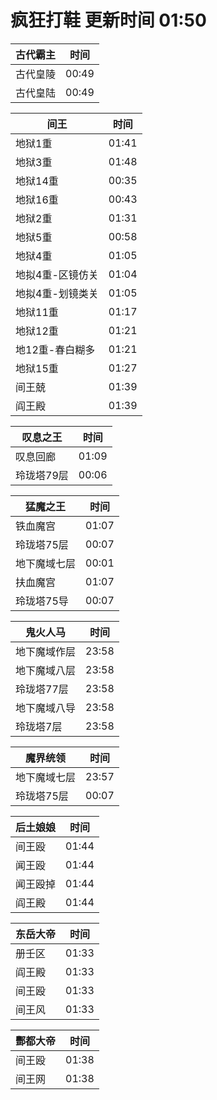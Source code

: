 # 疯狂打鞋 更新时间 01:50

| 古代霸主   | 时间    |
|--------|-------|
| 古代皇陵 | 00:49 |
| 古代皇陆 | 00:49 |

| 间王   | 时间    |
|--------|-------|
| 地狱1重 | 01:41 |
| 地狱3重 | 01:48 |
| 地狱14重 | 00:35 |
| 地狱16重 | 00:43 |
| 地狱2重 | 01:31 |
| 地狱5重 | 00:58 |
| 地狱4重 | 01:05 |
| 地拟4重-区镜仿关 | 01:04 |
| 地拟4重-划镜类关 | 01:05 |
| 地狱11重 | 01:17 |
| 地狱12重 | 01:21 |
| 地12重-春白糊多 | 01:21 |
| 地狱15重 | 01:27 |
| 间王兢 | 01:39 |
| 阎王殿 | 01:39 |

| 叹息之王   | 时间    |
|--------|-------|
| 叹息回廊 | 01:09 |
| 玲珑塔79层 | 00:06 |

| 猛魔之王   | 时间    |
|--------|-------|
| 铁血魔宫 | 01:07 |
| 玲珑塔75层 | 00:07 |
| 地下魔域七层 | 00:01 |
| 扶血魔宫 | 01:07 |
| 玲珑塔75导 | 00:07 |

| 鬼火人马   | 时间    |
|--------|-------|
| 地下魔域作层 | 23:58 |
| 地下魔域八层 | 23:58 |
| 玲珑塔77层 | 23:58 |
| 地下魔域八导 | 23:58 |
| 玲珑塔7层 | 23:58 |

| 魔界统领   | 时间    |
|--------|-------|
| 地下魔域七层 | 23:57 |
| 玲珑塔75层 | 00:07 |

| 后土娘娘   | 时间    |
|--------|-------|
| 间王殴 | 01:44 |
| 闻王殴 | 01:44 |
| 闻王殴掉 | 01:44 |
| 阎王殿 | 01:44 |

| 东岳大帝   | 时间    |
|--------|-------|
| 册壬区 | 01:33 |
| 阎王殿 | 01:33 |
| 间王殴 | 01:33 |
| 间王风 | 01:33 |

| 酆都大帝   | 时间    |
|--------|-------|
| 间王殴 | 01:38 |
| 间王网 | 01:38 |
